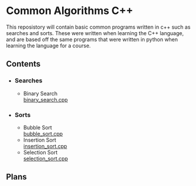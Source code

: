 # __Common Algorithms C++__

This reposistory will contain basic common programs written in c++ such as searches and sorts. These were written when learning the C++ language, and are based off the same programs that were written in python when learning the language for a course.

## Contents
* ### Searches
  * Binary Search  
    [binary_search.cpp](https://github.com/Marcus-Jon/common_algorithms_cpp/blob/master/binary_search.cpp)
* ### Sorts
  * Bubble Sort  
    [bubble_sort.cpp](https://github.com/Marcus-Jon/common_algorithms_cpp/blob/master/bubble_sort.cpp)
  * Insertion Sort  
    [insertion_sort.cpp](https://github.com/Marcus-Jon/common_algorithms_cpp/blob/master/insertion_sort.cpp)
  * Selection Sort  
    [selection_sort.cpp](https://github.com/Marcus-Jon/common_algorithms_cpp/blob/master/selection_sort.cpp)
  
## Plans
